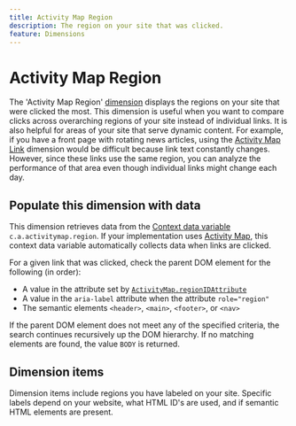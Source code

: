 ```yaml
---
title: Activity Map Region
description: The region on your site that was clicked.
feature: Dimensions
---
```

# Activity Map Region

The 'Activity Map Region' [dimension](overview.md) displays the regions on your site that were clicked the most. This dimension is useful when you want to compare clicks across overarching regions of your site instead of individual links. It is also helpful for areas of your site that serve dynamic content. For example, if you have a front page with rotating news articles, using the [Activity Map Link](activity-map-link.md) dimension would be difficult because link text constantly changes. However, since these links use the same region, you can analyze the performance of that area even though individual links might change each day.

## Populate this dimension with data

This dimension retrieves data from the [Context data variable](/help/implement/vars/page-vars/contextdata.md) `c.a.activitymap.region`. If your implementation uses [Activity Map](/help/analyze/activity-map/overview.md), this context data variable automatically collects data when links are clicked.

For a given link that was clicked, check the parent DOM element for the following (in order):

* A value in the attribute set by [`ActivityMap.regionIDAttribute`](/help/implement/vars/config-vars/activitymap-regionidattribute.md)
* A value in the `aria-label` attribute when the attribute `role="region"`
* The semantic elements `<header>`, `<main>`, `<footer>`, or `<nav>`

If the parent DOM element does not meet any of the specified criteria, the search continues recursively up the DOM hierarchy. If no matching elements are found, the value `BODY` is returned.

## Dimension items

Dimension items include regions you have labeled on your site. Specific labels depend on your website, what HTML ID's are used, and if semantic HTML elements are present.
